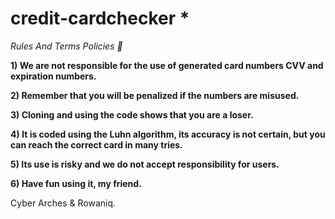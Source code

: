 # credit-cardchecker *
*Rules And Terms Policies 🥈*

**1) We are not responsible for the use of generated card numbers CVV and expiration numbers.**

**2) Remember that you will be penalized if the numbers are misused.**
   
**3) Cloning and using the code shows that you are a loser.**

**4) It is coded using the Luhn algorithm, its accuracy is not certain, but you can reach the correct card in many tries.**

**5) Its use is risky and we do not accept responsibility for users.**

**6) Have fun using it, my friend.**

Cyber Arches & Rowaniq. 

